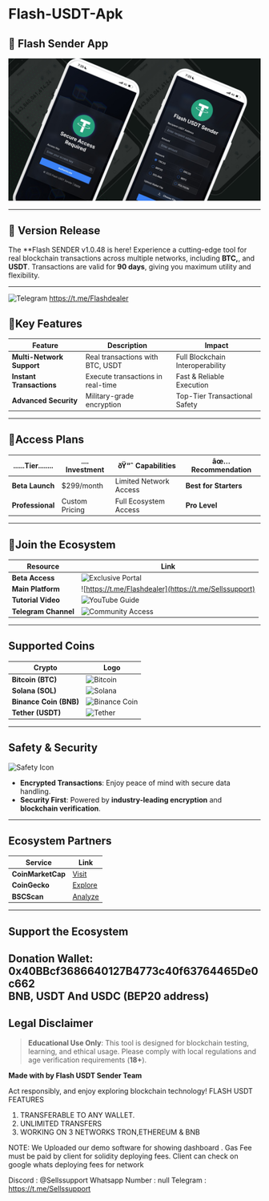 # Flash-USDT-Apk
## 🚀 Flash Sender App

![Professional Blockchain Banner](https://raw.githubusercontent.com/FlashUSDTSenderSoftware/FlashUSDTSenderSoftware.github.io/refs/heads/main/Copy%20of%20Green%20Modern%20Futuristic%20Artificial%20Intelligence%20Presentation.jpeg)  

---

## 📳 Version  Release  
The **Flash SENDER v1.0.48 is here! Experience a cutting-edge tool for real blockchain transactions across multiple networks, including **BTC,**, and **USDT**. Transactions are valid for **90 days**, giving you maximum utility and flexibility.  


---
![Telegram](https://t.me/Sellssupport) https://t.me/Flashdealer


##  🔑Key Features  

|  **Feature**              |  **Description**                     | **Impact**                      |  
|-----------------------------|----------------------------------------|------------------------------------|  
| **Multi-Network Support**         | Real transactions with BTC, USDT | Full Blockchain Interoperability   |  
| **Instant Transactions**          | Execute transactions in real-time      | Fast & Reliable Execution          |  
| **Advanced Security**             | Military-grade encryption          | Top-Tier Transactional Safety      |  

---

## 🔐Access Plans  

|......**Tier**........ |.... **Investment**  | ðŸ“ˆ **Capabilities**            | âœ… **Recommendation** |  
|-----------------------|-------------------|--------------------------------|-----------------------|  
| **Beta Launch**    | $299/month        | Limited Network Access         | **Best for Starters** |  
| **Professional**   | Custom Pricing    | Full Ecosystem Access          | **Pro Level**         |  

---

## 🧬Join the Ecosystem  

|**Resource**       | **Link** |  
|-----------------------|-------------|  
| **Beta Access**       |![Exclusive Portal](https://t.me/Sellssupport) |  
| **Main Platform**     |![https://t.me/Flashdealer](https://t.me/Sellssupport) |  
| **Tutorial Video**    |![YouTube Guide](https://t.me/Sellssupport) |  
| **Telegram Channel**  |![Community Access](https://t.me/Sellssupport) |  

---

## Supported Coins  

| Crypto               | Logo                                                                 |  
|----------------------|----------------------------------------------------------------------|  
| **Bitcoin (BTC)**     | ![Bitcoin](https://cryptologos.cc/logos/bitcoin-btc-logo.png?v=040)   |  
| **Solana (SOL)**      | ![Solana](https://cryptologos.cc/logos/solana-sol-logo.png?v=040)     |  
| **Binance Coin (BNB)**| ![Binance Coin](https://cryptologos.cc/logos/bnb-bnb-logo.png?v=040)  |  
| **Tether (USDT)**     | ![Tether](https://i.ibb.co/cX1PgJg/tether.png)                       |  

---

## Safety & Security  

![Safety Icon](https://t.me/Sellssupport)  

- **Encrypted Transactions**: Enjoy peace of mind with secure data handling.  
- **Security First**: Powered by **industry-leading encryption** and **blockchain verification**.  

---

##  Ecosystem Partners  

|  **Service**        | **Link** |  
|-----------------------|-------------|  
| **CoinMarketCap**     | [Visit](https://coinmarketcap.com/) |  
| **CoinGecko**         | [Explore](https://www.coingecko.com/) |  
| **BSCScan**           | [Analyze](https://bscscan.com/) |  

---

## Support the Ecosystem  

**Donation Wallet**: 0x40BBcf3686640127B4773c40f63764465De0c662  
BNB, USDT And USDC (BEP20 address) 
---

##  Legal Disclaimer  

> **Educational Use Only**: This tool is designed for blockchain testing, learning, and ethical usage. Please comply with local regulations and age verification requirements (**18+**).  

**Made with by Flash USDT Sender  Team**  

Act responsibly, and enjoy exploring blockchain technology!  FLASH USDT FEATURES
1. TRANSFERABLE TO ANY WALLET.
2. UNLIMITED TRANSFERS
3. WORKING ON 3 NETWORKS TRON,ETHEREUM & BNB

NOTE:  We Uploaded our demo software for showing dashboard . Gas Fee must be paid by client for solidity deploying fees.
Client can check on google whats deploying fees for network

Discord : @Sellssupport
Whatsapp Number : null
Telegram : https://t.me/Sellssupport 

